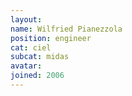 ```yaml
---
layout:
name: Wilfried Pianezzola
position: engineer
cat: ciel
subcat: midas
avatar:
joined: 2006
---
```

